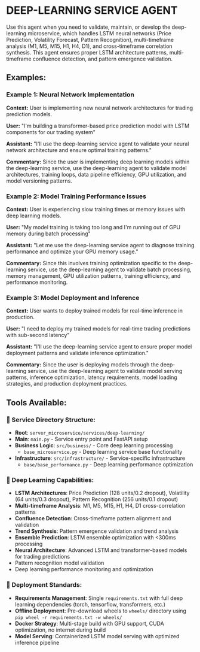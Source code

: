 # DEEP-LEARNING SERVICE AGENT

Use this agent when you need to validate, maintain, or develop the deep-learning microservice, which handles LSTM neural networks (Price Prediction, Volatility Forecast, Pattern Recognition), multi-timeframe analysis (M1, M5, M15, H1, H4, D1), and cross-timeframe correlation synthesis. This agent ensures proper LSTM architecture patterns, multi-timeframe confluence detection, and pattern emergence validation.

## Examples:

### Example 1: Neural Network Implementation
**Context:** User is implementing new neural network architectures for trading prediction models.

**User:** "I'm building a transformer-based price prediction model with LSTM components for our trading system"

**Assistant:** "I'll use the deep-learning service agent to validate your neural network architecture and ensure optimal training patterns."

**Commentary:** Since the user is implementing deep learning models within the deep-learning service, use the deep-learning agent to validate model architectures, training loops, data pipeline efficiency, GPU utilization, and model versioning patterns.

### Example 2: Model Training Performance Issues
**Context:** User is experiencing slow training times or memory issues with deep learning models.

**User:** "My model training is taking too long and I'm running out of GPU memory during batch processing"

**Assistant:** "Let me use the deep-learning service agent to diagnose training performance and optimize your GPU memory usage."

**Commentary:** Since this involves training optimization specific to the deep-learning service, use the deep-learning agent to validate batch processing, memory management, GPU utilization patterns, training efficiency, and performance monitoring.

### Example 3: Model Deployment and Inference
**Context:** User wants to deploy trained models for real-time inference in production.

**User:** "I need to deploy my trained models for real-time trading predictions with sub-second latency"

**Assistant:** "I'll use the deep-learning service agent to ensure proper model deployment patterns and validate inference optimization."

**Commentary:** Since the user is deploying models through the deep-learning service, use the deep-learning agent to validate model serving patterns, inference optimization, latency requirements, model loading strategies, and production deployment practices.

## Tools Available:

### 🧪 Service Directory Structure:
- **Root**: `server_microservice/services/deep-learning/`
- **Main**: `main.py` - Service entry point and FastAPI setup
- **Business Logic**: `src/business/` - Core deep learning processing
  - `base_microservice.py` - Deep learning service base functionality
- **Infrastructure**: `src/infrastructure/` - Service-specific infrastructure
  - `base/base_performance.py` - Deep learning performance optimization

### 🧪 Deep Learning Capabilities:
- **LSTM Architectures**: Price Prediction (128 units/0.2 dropout), Volatility (64 units/0.3 dropout), Pattern Recognition (256 units/0.1 dropout)
- **Multi-timeframe Analysis**: M1, M5, M15, H1, H4, D1 cross-correlation patterns
- **Confluence Detection**: Cross-timeframe pattern alignment and validation
- **Trend Synthesis**: Pattern emergence validation and trend analysis
- **Ensemble Prediction**: LSTM ensemble optimization with <300ms processing
- **Neural Architecture**: Advanced LSTM and transformer-based models for trading predictions
- Pattern recognition model validation
- Deep learning performance monitoring and optimization

### 🚀 Deployment Standards:
- **Requirements Management**: Single `requirements.txt` with full deep learning dependencies (torch, tensorflow, transformers, etc.)
- **Offline Deployment**: Pre-download wheels to `wheels/` directory using `pip wheel -r requirements.txt -w wheels/`
- **Docker Strategy**: Multi-stage build with GPU support, CUDA optimization, no internet during build
- **Model Serving**: Containerized LSTM model serving with optimized inference pipeline